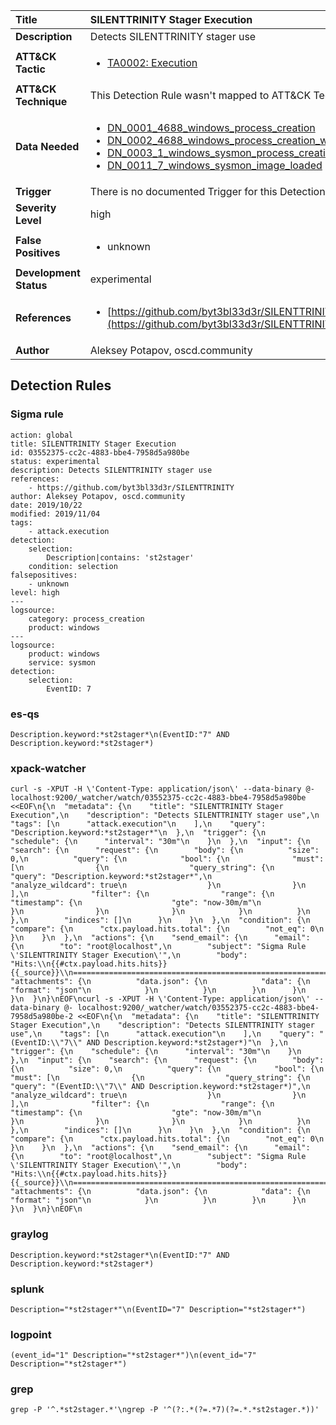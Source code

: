 | Title                    | SILENTTRINITY Stager Execution       |
|:-------------------------|:------------------|
| **Description**          | Detects SILENTTRINITY stager use |
| **ATT&amp;CK Tactic**    |  <ul><li>[TA0002: Execution](https://attack.mitre.org/tactics/TA0002)</li></ul>  |
| **ATT&amp;CK Technique** |  This Detection Rule wasn't mapped to ATT&amp;CK Technique yet  |
| **Data Needed**          | <ul><li>[DN_0001_4688_windows_process_creation](../Data_Needed/DN_0001_4688_windows_process_creation.md)</li><li>[DN_0002_4688_windows_process_creation_with_commandline](../Data_Needed/DN_0002_4688_windows_process_creation_with_commandline.md)</li><li>[DN_0003_1_windows_sysmon_process_creation](../Data_Needed/DN_0003_1_windows_sysmon_process_creation.md)</li><li>[DN_0011_7_windows_sysmon_image_loaded](../Data_Needed/DN_0011_7_windows_sysmon_image_loaded.md)</li></ul>  |
| **Trigger**              |  There is no documented Trigger for this Detection Rule yet  |
| **Severity Level**       | high |
| **False Positives**      | <ul><li>unknown</li></ul>  |
| **Development Status**   | experimental |
| **References**           | <ul><li>[https://github.com/byt3bl33d3r/SILENTTRINITY](https://github.com/byt3bl33d3r/SILENTTRINITY)</li></ul>  |
| **Author**               | Aleksey Potapov, oscd.community |


## Detection Rules

### Sigma rule

```
action: global
title: SILENTTRINITY Stager Execution
id: 03552375-cc2c-4883-bbe4-7958d5a980be
status: experimental
description: Detects SILENTTRINITY stager use
references:
    - https://github.com/byt3bl33d3r/SILENTTRINITY
author: Aleksey Potapov, oscd.community
date: 2019/10/22
modified: 2019/11/04
tags:
    - attack.execution
detection:
    selection:
        Description|contains: 'st2stager'
    condition: selection
falsepositives:
    - unknown
level: high
---
logsource:
    category: process_creation
    product: windows
---
logsource:
    product: windows
    service: sysmon
detection:
    selection:
        EventID: 7

```





### es-qs
    
```
Description.keyword:*st2stager*\n(EventID:"7" AND Description.keyword:*st2stager*)
```


### xpack-watcher
    
```
curl -s -XPUT -H \'Content-Type: application/json\' --data-binary @- localhost:9200/_watcher/watch/03552375-cc2c-4883-bbe4-7958d5a980be <<EOF\n{\n  "metadata": {\n    "title": "SILENTTRINITY Stager Execution",\n    "description": "Detects SILENTTRINITY stager use",\n    "tags": [\n      "attack.execution"\n    ],\n    "query": "Description.keyword:*st2stager*"\n  },\n  "trigger": {\n    "schedule": {\n      "interval": "30m"\n    }\n  },\n  "input": {\n    "search": {\n      "request": {\n        "body": {\n          "size": 0,\n          "query": {\n            "bool": {\n              "must": [\n                {\n                  "query_string": {\n                    "query": "Description.keyword:*st2stager*",\n                    "analyze_wildcard": true\n                  }\n                }\n              ],\n              "filter": {\n                "range": {\n                  "timestamp": {\n                    "gte": "now-30m/m"\n                  }\n                }\n              }\n            }\n          }\n        },\n        "indices": []\n      }\n    }\n  },\n  "condition": {\n    "compare": {\n      "ctx.payload.hits.total": {\n        "not_eq": 0\n      }\n    }\n  },\n  "actions": {\n    "send_email": {\n      "email": {\n        "to": "root@localhost",\n        "subject": "Sigma Rule \'SILENTTRINITY Stager Execution\'",\n        "body": "Hits:\\n{{#ctx.payload.hits.hits}}{{_source}}\\n================================================================================\\n{{/ctx.payload.hits.hits}}",\n        "attachments": {\n          "data.json": {\n            "data": {\n              "format": "json"\n            }\n          }\n        }\n      }\n    }\n  }\n}\nEOF\ncurl -s -XPUT -H \'Content-Type: application/json\' --data-binary @- localhost:9200/_watcher/watch/03552375-cc2c-4883-bbe4-7958d5a980be-2 <<EOF\n{\n  "metadata": {\n    "title": "SILENTTRINITY Stager Execution",\n    "description": "Detects SILENTTRINITY stager use",\n    "tags": [\n      "attack.execution"\n    ],\n    "query": "(EventID:\\"7\\" AND Description.keyword:*st2stager*)"\n  },\n  "trigger": {\n    "schedule": {\n      "interval": "30m"\n    }\n  },\n  "input": {\n    "search": {\n      "request": {\n        "body": {\n          "size": 0,\n          "query": {\n            "bool": {\n              "must": [\n                {\n                  "query_string": {\n                    "query": "(EventID:\\"7\\" AND Description.keyword:*st2stager*)",\n                    "analyze_wildcard": true\n                  }\n                }\n              ],\n              "filter": {\n                "range": {\n                  "timestamp": {\n                    "gte": "now-30m/m"\n                  }\n                }\n              }\n            }\n          }\n        },\n        "indices": []\n      }\n    }\n  },\n  "condition": {\n    "compare": {\n      "ctx.payload.hits.total": {\n        "not_eq": 0\n      }\n    }\n  },\n  "actions": {\n    "send_email": {\n      "email": {\n        "to": "root@localhost",\n        "subject": "Sigma Rule \'SILENTTRINITY Stager Execution\'",\n        "body": "Hits:\\n{{#ctx.payload.hits.hits}}{{_source}}\\n================================================================================\\n{{/ctx.payload.hits.hits}}",\n        "attachments": {\n          "data.json": {\n            "data": {\n              "format": "json"\n            }\n          }\n        }\n      }\n    }\n  }\n}\nEOF\n
```


### graylog
    
```
Description.keyword:*st2stager*\n(EventID:"7" AND Description.keyword:*st2stager*)
```


### splunk
    
```
Description="*st2stager*"\n(EventID="7" Description="*st2stager*")
```


### logpoint
    
```
(event_id="1" Description="*st2stager*")\n(event_id="7" Description="*st2stager*")
```


### grep
    
```
grep -P '^.*st2stager.*'\ngrep -P '^(?:.*(?=.*7)(?=.*.*st2stager.*))'
```



